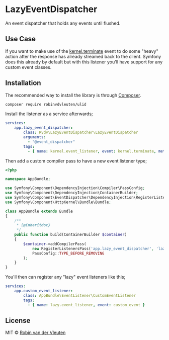 # LazyEventDispatcher

An event dispatcher that holds any events until flushed.

## Use Case

If you want to make use of the [kernel.terminate](http://symfony.com/doc/current/components/http_kernel.html#the-kernel-terminate-event) event to do some
"heavy" action after the response has already streamed back to the client. Symfony does this already by default but with this
listener you'll have support for any custom event classes.

## Installation

The recommended way to install the library is through [Composer](http://getcomposer.org).

```bash
composer require robinvdvleuten/ulid
```

Install the listener as a service afterwards;

```yaml
services:
    app.lazy_event_dispatcher:
        class: Rvdv\LazyEventDispatcher\LazyEventDispatcher
        arguments:
          - "@event_dispatcher"
        tags:
          - { name: kernel.event_listener, event: kernel.terminate, method: flush }
```

Then add a custom compiler pass to have a new event listener type;

```php
<?php

namespace AppBundle;

use Symfony\Component\DependencyInjection\Compiler\PassConfig;
use Symfony\Component\DependencyInjection\ContainerBuilder;
use Symfony\Component\EventDispatcher\DependencyInjection\RegisterListenersPass;
use Symfony\Component\HttpKernel\Bundle\Bundle;

class AppBundle extends Bundle
{
    /**
     * {@inheritdoc}
     */
    public function build(ContainerBuilder $container)
    {
        $container->addCompilerPass(
            new RegisterListenersPass('app.lazy_event_dispatcher', 'lazy.event_listener', 'lazy.event_subscriber'),
            PassConfig::TYPE_BEFORE_REMOVING
        );
    }
}
```

You'll then can register any "lazy" event listeners like this;

```yaml
services:
    app.custom_event_listener:
        class: AppBundle\EventListener\CustomEventListener
        tags:
          - { name: lazy.event_listener, event: custom_event }
```

## License

MIT © [Robin van der Vleuten](https://www.robinvdvleuten.nl)
